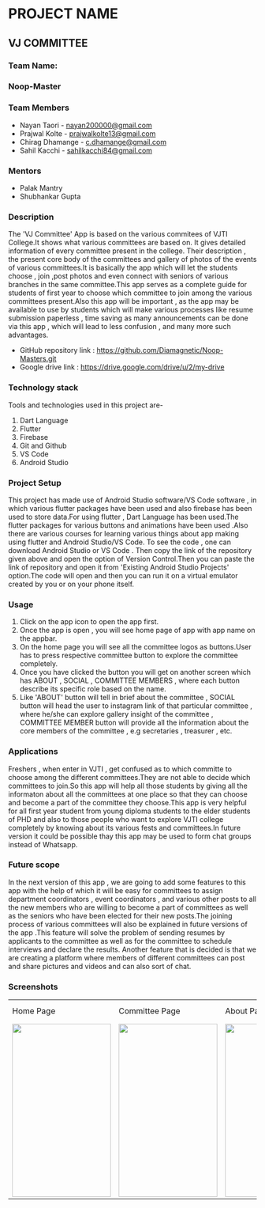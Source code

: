 # **PROJECT NAME**  
## VJ COMMITTEE

### **Team Name:**  
### Noop-Master

### **Team Members**  
* Nayan Taori - nayan200000@gmail.com  
* Prajwal Kolte - prajwalkolte13@gmail.com  
* Chirag Dhamange - c.dhamange@gmail.com   
* Sahil Kacchi - sahilkacchi84@gmail.com  

### **Mentors**  
* Palak Mantry  
* Shubhankar Gupta  

### **Description**  
The 'VJ Committee' App is based on the various commitees of VJTI College.It shows what various committees are based on. It gives detailed information of every committee present in the college. Their description , the present core body of the committees and gallery of photos of the events of various committees.It is basically the app which will let the students choose , join ,post photos and even connect with seniors of various branches in the same committee.This app serves as a complete guide for students of first year to choose which committee to join among the various committees present.Also this app will be important , as the app may be available to use by students which will make various processes like resume submission paperless , time saving as many announcements can be done via this app , which will lead to less confusion , and many more such advantages.

* GitHub repository link : https://github.com/Diamagnetic/Noop-Masters.git
* Google drive link : https://drive.google.com/drive/u/2/my-drive

### **Technology stack**  
Tools and technologies used in this project are-  
1. Dart Language<br/>
2. Flutter  
3. Firebase
4. Git and Github
5. VS Code
6. Android Studio

### **Project Setup**  
This project has made use of Android Studio software/VS Code software , in which various flutter packages have been used and also firebase has been used to store data.For using flutter , Dart Language has been used.The flutter packages for various buttons and animations have been used .Also there are various courses for learning various things about app making using flutter and Android Studio/VS Code.
To see the code , one can download Android Studio or VS Code . Then copy the link of the repository given above and open the option of Version Control.Then you can paste the link of repository and open it from 'Existing Android Studio Projects' option.The code will open and then you can run it on a virtual emulator created by you or on your phone itself.

### **Usage**
1. Click on the app icon to open the app first.
2. Once the app is open , you will see home page of app with app name on the appbar.
3. On the home page you will see all the committee logos as buttons.User has to press respective committee button to explore the committee completely.
4. Once you have clicked the button you will get on another screen which has ABOUT , SOCIAL , COMMITTEE MEMBERS , where each button describe its specific role based on the name. 
5. Like 'ABOUT' button will tell in brief about the committee , SOCIAL button will head the user to instagram link of that particular committee , where he/she can explore gallery insight of the committee , COMMITTEE MEMBER button will provide all the information about the core members of the committee , e.g secretaries , treasurer , etc.

### **Applications**
Freshers , when enter in VJTI , get confused as to which committe to choose among the different committees.They are not able to decide which committees to join.So this app will help all those students by giving all the informaton about all the committees at one place so that they can choose and become a part of the committee they choose.This app is very helpful for all first year student from  young diploma students to the elder students of PHD and also to those people who want to explore VJTI college completely by knowing about its various fests and committees.In future version it could be possible thay this app may be used to form chat groups instead of Whatsapp. 

### **Future scope**
In the next version of this app , we are going to add some features to this app with the help of which it will be easy for committees to assign department coordinators , event coordinators , and various other posts to all the new members who are willing to become a part of committees as well as the seniors who have been elected for their new posts.The joining process of various committees will also be explained in future versions of the app .This feature will solve the problem of sending resumes by applicants to the committee as well as for the committee to schedule interviews and declare the results. Another feature that is decided is that we are creating a platform where members of different committees can post and share pictures and videos and can also sort of chat.

### **Screenshots**   
<table>
  <tr>
    <td>Home Page</td>
    <td>Committee Page</td>
    <td>About Page</td>
    <td>Social Page</td>
    <td>Committee Members Page</td>
  </tr>
  <tr>
    <td> <img src="https://drive.google.com/uc?export=view&id=1fXze_Lb78PHM9jtqPT5LkZ6pVR2dmo4z" width="200" height="350"></td>
    <td> <img src="https://drive.google.com/uc?export=view&id=18kTMMu7jqQCi2GE1NZL_6jiqPA-jmG8m" width="200" height="350"></td>
    <td> <img src="https://drive.google.com/uc?export=view&id=1givzHYgsQmqHs-sI_9HtxynrH2QMKKBJ" width="200" height="350"></td>
    <td> <img src="https://drive.google.com/uc?export=view&id=1DAuOgR7epcyqOy_P15VgeuNz7Y946v-w" width="200" height="350"></td>
    <td> <img src="https://drive.google.com/uc?export=view&id=1EqcuKllVsDzhxlTT60aviY4FUnU_BHWW" width="200" height="350"></td>
  </tr>
</table>





